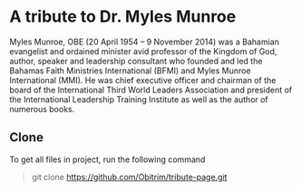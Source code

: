 # A tribute to Dr. Myles Munroe

Myles Munroe, OBE (20 April 1954 – 9 November 2014) was a Bahamian evangelist and ordained minister avid professor of the Kingdom of God, author, speaker and leadership consultant who founded and led the Bahamas Faith Ministries International (BFMI) and Myles Munroe International (MMI). He was chief executive officer and chairman of the board of the International Third World Leaders Association and president of the International Leadership Training Institute as well as the author of numerous books.

## Clone
To get all files in project, run the following command
> git clone https://github.com/Obitrim/tribute-page.git

